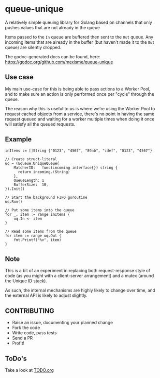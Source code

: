 # queue-unique

A relatively simple queuing library for Golang based on channels that only pushes values that are
not already in the queue

Items passed to the `In` queue are buffered then sent to the `Out` queue.
Any incoming items that are already in the buffer (but haven't made it to the `Out` queue) are
silently dropped.

The godoc-generated docs can be found, here:
https://godoc.org/github.com/mexisme/queue-unique

## Use case

My main use-case for this is being able to pass actions to a Worker Pool, and to make sure an
action is only performed once per "cycle" through the queue.

The reason why this is useful to us is where we're using the Worker Pool to request cached objects from a service, there's no point in
having the same request queued and waiting for a worker multiple times when doing it once will satisfy all the queued requests.

## Example

```
inItems := []String {"0123", "4567", "89ab", "cdef", "0123", "4567"}

// Create struct-literal
uq = (&queue.UniqueQueue{
    MatcherID:   func(incoming interface{}) string {
      return incoming.(String)
    },
    QueueLength: 1
    BufferSize:  10,
}).Init()

// Start the background FIFO goroutine
uq.Run()

// Put some items into the queue
for _, item := range inItems {
    uq.In <- item
}

// Read some items from the queue
for item := range uq.Out {
    fmt.Printf("%v", item)
}
```

## Note

This is a bit of an experiment in replacing both request-response style of code (as you might with a client-server arrangement) and a
mutex (around the Unique ID stack).

As such, the internal mechanisms are highly likely to change over time, and the external API is likely to adjust slightly.

## CONTRIBUTING

- Raise an issue, documenting your planned change
- Fork the code
- Write code, pass tests
- Send a PR
- Profit!

## ToDo's

Take a look at [TODO.org](./TODO.org)
